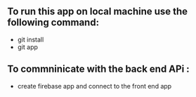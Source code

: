 ## To run this app on local machine use the following command:
- git install
- git app

## To commninicate with the back end APi :
- create firebase app and connect to the front end app

